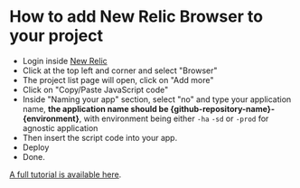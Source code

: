 How to add New Relic Browser to your project
=============================================

- Login inside [New Relic](http://newrelic.com/)
- Click at the top left and corner and select "Browser"
- The project list page will open, click on "Add more"
- Click on "Copy/Paste JavaScript code"
- Inside "Naming your app" section, select "no" and type your application name, **the application name should be {github-repository-name}-{environment}**, with environment being either `-ha` `-sd` or `-prod` for agnostic application
- Then insert the script code into your app.
- Deploy
- Done.

[A full tutorial is available here](https://docs.newrelic.com/docs/browser/new-relic-browser/installation-configuration/adding-apps-new-relic-browser).
